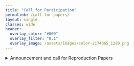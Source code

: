 ```yaml
---
title: "Call for Participation"
permalink: /call-for-papers/
layout: single
classes: wide
header:
  overlay_color: "#000"
  overlay_filter: "0.1"
  overlay_image: /assets/images/color-2174065_1280.png
---
```


<details>
<summary>Announcement and call for Reproduction Papers</summary>

<summary>First Call for Participation</summary>
## First Call for Participation

### Background

Across Natural Language Processing (NLP), a growing body of work is exploring the issue of reproducibility in machine learning contexts. However, reproducibility of the results of human evaluation experiments is currently under-addressed. This is of concern because human evaluations provide the benchmarks against which automatic evaluation methods are assessed across NLP, and are moreover widely regarded as the standard form of evaluation in NLG. 

With the ReproGen shared task on reproducibility of human evaluations in NLG we aim (i) to shed light on the extent to which past NLG evaluations have been reproducible, and (ii) to draw conclusions regarding how human evaluations can be designed and reported to increase reproducibility. If the task is run over several years, we hope to be able to document an overall increase in levels of reproducibility over time.

### About ReproGen

Following discussion of the ReproGen proposal at the INLG’20 GenChal session, we are organising ReproGen with two tracks, one an ‘unshared task’ in which teams attempt to reproduce their own prior human evaluation results (Track B below), the other a shared task in which teams repeat existing human evaluation studies with the aim of reproducing their results (Track A):

**A. Main Reproducibility Track**: For a shared set of selected human evaluation studies, participants repeat one or more studies, and attempt to reproduce their results, using published information plus additional information and resources provided by the authors, and making common-sense assumptions where information is still incomplete.

**B. RYO Track**: Reproduce Your Own previous human evaluation results, and report what happened. Unshared task. 

### Track A Papers

Following a call for proposals, we have selected the papers listed below for inclusion in ReproGen Track A. The authors have agreed to human evaluation studies from their papers as identified below to be used for reproduction studies, and have committed to supporting participants in reproduction studies by providing the system outputs to be evaluated and any reusable tools that were used in evaluations, and by being available for questions during the shared task period. Moreover, all authors have completed the ReproGen Human Evaluation Sheet which we will use as the standard for establishing similarity between different human evaluation studies.

The papers and studies, with many thanks to the authors for supporting ReproGen, are:

<i><b>van der Lee et al. (2017)</b>: PASS: A Dutch data-to-text system for soccer, targeted towards specific audiences: [https://www.aclweb.org/anthology/W17-3513.pdf](https://www.aclweb.org/anthology/W17-3513.pdf) [1 evaluation study; Dutch; 20 evaluators; 1 quality criterion; reproduction target: primary scores]</i>

<i><b>Dusek et al. (2018)</b>: Findings of the E2E NLG Challenge: [https://www.aclweb.org/anthology/W18-6539.pdf](https://www.aclweb.org/anthology/W18-6539.pdf) [1 evaluation study; English; MTurk; 2 quality criteria; reproduction target: primary scores]</i>

<i><b>Qader et al. (2018)</b>: Generation of Company descriptions using concept-to-text and text-to-text deep models: dataset collection and systems evaluation: [https://www.aclweb.org/anthology/W18-6532.pdf](https://www.aclweb.org/anthology/W18-6532.pdf) [1 evaluation study; English; 19 evaluators; 4 quality criteria; reproduction target: primary scores]</i>

<i><b>Shaikh & Santhanam (2019)</b>: Towards Best Experiment Design for Evaluating Dialogue System Output: [https://www.aclweb.org/anthology/W19-8610.pdf](https://www.aclweb.org/anthology/W19-8610.pdf) [3 evaluation studies differing in experimental design; English; 40 evaluators; 2 quality criteria; reproduction target: correlation scores between 3 studies]</i>

### Track A and B Instructions

Step 1. Fill in the registration form at [https://forms.gle/pBPRjPGwoKCY3hsf7](https://forms.gle/pBPRjPGwoKCY3hsf7), indicating which of the above papers, or which of your own papers, you wish to carry out a reproduction study for.

Step 2. The ReproGen participants pack will be made available to you, plus data, tools and other materials for each of the studies you have selected in the registration form.

Step 3. Carry out the reproduction, and submit a report of up to 8 pages plus references and supplementary material including a completed ReproGen Human Evaluation Sheet for each reproduction study, by August 15th, 2021.

Step 4. The organisers will carry out light touch review of the evaluation reports according to the following criteria:
* Evaluation sheet has been completed.
* Exact repetition of study has been attempted and is described in the report.
* Report gives full details of the reproduction study, in accordance with the reporting guidelines provided.
* All tools and resources used in the study are publicly available.

Step 5. Present paper at the results meeting.

Full details and instructions will be provided in the ReproGen participants pack.

### Important Dates

28 Jan 2021: Announcement and Call for Human Evaluations to be Reproduced\
15 Feb 2021: Submission deadline for proposals of human evaluations\
27 Feb 2021: First Call for Participation and registration opens\
15 Aug 2021: Submission deadline for reproduction reports\
20-24 Sep 2021: Results presented at INLG

### Organisers

Anya Belz, University of Brighton, UK\
Shubham Agarwal, Heriot-Watt University, UK\
Anastasia Shimorina, Université de Lorraine / LORIA\
Ehud Reiter, University of Aberdeen, UK

### Contact

<reprogen.task@gmail.com>\
[https://reprogen.github.io](https://reprogen.github.io)

</details>
